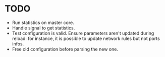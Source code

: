 TODO
====

- Run statistics on master core.
- Handle signal to get statistics.
- Test configuration is valid. Ensure parameters aren't updated during reload:
  for instance, it is possible to update network rules but not ports infos.
- Free old configuration before parsing the new one.

